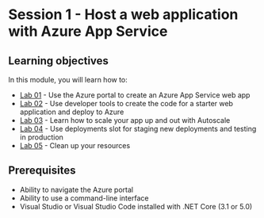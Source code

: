 # Session 1 - Host a web application with Azure App Service

## Learning objectives
In this module, you will learn how to:
- [Lab 01](./01/Lab01.md) - Use the Azure portal to create an Azure App Service web app
- [Lab 02](./02/Lab02.md) - Use developer tools to create the code for a starter web application and deploy to Azure
- [Lab 03](./03/Lab03.md) - Learn how to scale your app up and out with Autoscale
- [Lab 04](./04/Lab04.md) - Use deployments slot for staging new deployments and testing in production
- [Lab 05](./05/Lab05.md) - Clean up your resources

## Prerequisites
- Ability to navigate the Azure portal
- Ability to use a command-line interface
- Visual Studio or Visual Studio Code installed with .NET Core (3.1 or 5.0) 

